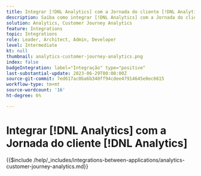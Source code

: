 ```yaml
---
title: Integrar [!DNL Analytics] com a Jornada do cliente [!DNL Analytics]
description: Saiba como integrar [!DNL Analytics] com a Jornada do cliente [!DNL Analytics].
solution: Analytics, Customer Journey Analytics
feature: Integrations
topic: Integrations
role: Leader, Architect, Admin, Developer
level: Intermediate
kt: null
thumbnail: analytics-customer-journey-analytics.png
index: false
badgeIntegration: label="Integração" type="positive"
last-substantial-update: 2023-06-29T00:00:00Z
source-git-commit: 7ed617ac0ba6b340ff94cdee47914645e0ec6615
workflow-type: tm+mt
source-wordcount: '16'
ht-degree: 6%

---
```



# Integrar [!DNL Analytics] com a Jornada do cliente [!DNL Analytics]

{{$include /help/_includes/integrations-between-applications/analytics-customer-journey-analytics.md}}
